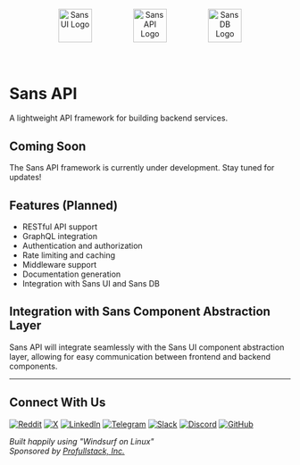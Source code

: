 <p align="center">
  <img src="https://raw.githubusercontent.com/profullstack/sans/refs/heads/master/packages/ui/static/logos/ui/logo.sans-ui.white.svg" alt="Sans UI Logo" height="60" style="margin: 2.2rem;" />
  <img src="https://raw.githubusercontent.com/profullstack/sans/refs/heads/master/packages/api/static/logos/api/logo.sans-api.white.svg" alt="Sans API Logo" height="60" style="margin: 2.2rem;" />
  <img src="https://raw.githubusercontent.com/profullstack/sans/refs/heads/master/packages/db/static/logos/db/logo.sans-db.white.svg" alt="Sans DB Logo" height="60" style="margin: 2.2rem;" />
</p>

# Sans API

A lightweight API framework for building backend services.

## Coming Soon

The Sans API framework is currently under development. Stay tuned for updates!

## Features (Planned)

- RESTful API support
- GraphQL integration
- Authentication and authorization
- Rate limiting and caching
- Middleware support
- Documentation generation
- Integration with Sans UI and Sans DB

## Integration with Sans Component Abstraction Layer

Sans API will integrate seamlessly with the Sans UI component abstraction layer, allowing for easy communication between frontend and backend components.

---

## Connect With Us

[![Reddit](https://img.shields.io/badge/Reddit-FF4500?style=for-the-badge&logo=reddit&logoColor=white)](https://www.reddit.com/r/sans_ui/)
[![X](https://img.shields.io/badge/X-000000?style=for-the-badge&logo=x&logoColor=white)](https://x.com/profullstackinc)
[![LinkedIn](https://img.shields.io/badge/LinkedIn-0077B5?style=for-the-badge&logo=linkedin&logoColor=white)](https://www.linkedin.com/company/profullstackinc)
[![Telegram](https://img.shields.io/badge/Telegram-2CA5E0?style=for-the-badge&logo=telegram&logoColor=white)](https://t.me/+VGCI_sR-guhmNTNh)
[![Slack](https://img.shields.io/badge/Slack-4A154B?style=for-the-badge&logo=slack&logoColor=white)](https://join.slack.com/t/profullstackinc/shared_invite/zt-2d9c842fk-jo848We~tDajW9nn6DEggw)
[![Discord](https://img.shields.io/badge/Discord-5865F2?style=for-the-badge&logo=discord&logoColor=white)](https://discord.gg/XXvzu4G4)
[![GitHub](https://img.shields.io/badge/GitHub-181717?style=for-the-badge&logo=github&logoColor=white)](https://github.com/profullstack)

*Built happily using "Windsurf on Linux"*  
*Sponsored by [Profullstack, Inc.](https://profullstack.com)*
